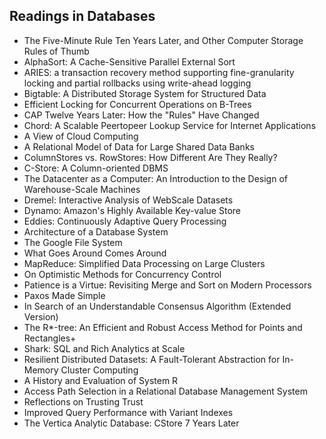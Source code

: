<h2> Readings in Databases </h2>

<ul>

                             

 <li><a target="_blank" href="https://github.com/manjunath5496/Readings-in-Databases/blob/master/dbr(1).pdf" style="text-decoration:none;">The Five-Minute Rule Ten Years Later,
and Other Computer Storage Rules of Thumb</a></li>

 <li><a target="_blank" href="https://github.com/manjunath5496/Readings-in-Databases/blob/master/dbr(2).pdf" style="text-decoration:none;">AlphaSort: A Cache-Sensitive Parallel External Sort</a></li>

<li><a target="_blank" href="https://github.com/manjunath5496/Readings-in-Databases/blob/master/dbr(3).pdf" style="text-decoration:none;">ARIES: a transaction recovery method supporting fine-granularity locking and partial rollbacks using write-ahead logging</a></li>
 <li><a target="_blank" href="https://github.com/manjunath5496/Readings-in-Databases/blob/master/dbr(4).pdf" style="text-decoration:none;">Bigtable: A Distributed Storage System for Structured Data</a></li>                              
<li><a target="_blank" href="https://github.com/manjunath5496/Readings-in-Databases/blob/master/dbr(5).pdf" style="text-decoration:none;">Efficient Locking for Concurrent Operations on B-Trees</a></li>
<li><a target="_blank" href="https://github.com/manjunath5496/Readings-in-Databases/blob/master/dbr(6).pdf" style="text-decoration:none;">CAP Twelve Years Later: How the
"Rules" Have Changed</a></li>
 <li><a target="_blank" href="https://github.com/manjunath5496/Readings-in-Databases/blob/master/dbr(7).pdf" style="text-decoration:none;">Chord: A Scalable Peertopeer
Lookup Service for Internet Applications</a></li>

 <li><a target="_blank" href="https://github.com/manjunath5496/Readings-in-Databases/blob/master/dbr(8).pdf" style="text-decoration:none;"> A View
of Cloud Computing </a></li>
   <li><a target="_blank" href="https://github.com/manjunath5496/Readings-in-Databases/blob/master/dbr(9).pdf" style="text-decoration:none;">A Relational Model of Data for
Large Shared Data Banks</a></li>
  
   
 <li><a target="_blank" href="https://github.com/manjunath5496/Readings-in-Databases/blob/master/dbr(10).pdf" style="text-decoration:none;">ColumnStores
vs. RowStores: How Different Are They Really?</a></li>                              
<li><a target="_blank" href="https://github.com/manjunath5496/Readings-in-Databases/blob/master/dbr(11).pdf" style="text-decoration:none;">C-Store: A Column-oriented DBMS</a></li>
<li><a target="_blank" href="https://github.com/manjunath5496/Readings-in-Databases/blob/master/dbr(12).pdf" style="text-decoration:none;">The Datacenter as a Computer: 
An Introduction to the Design of Warehouse-Scale Machines</a></li>
<li><a target="_blank" href="https://github.com/manjunath5496/Readings-in-Databases/blob/master/dbr(13).pdf" style="text-decoration:none;">Dremel: Interactive Analysis of WebScale Datasets</a></li>

<li><a target="_blank" href="https://github.com/manjunath5496/Readings-in-Databases/blob/master/dbr(14).pdf" style="text-decoration:none;">Dynamo: Amazon's Highly Available Key-value Store</a></li>
                              
<li><a target="_blank" href="https://github.com/manjunath5496/Readings-in-Databases/blob/master/dbr(15).pdf" style="text-decoration:none;">Eddies: Continuously Adaptive Query Processing</a></li>

<li><a target="_blank" href="https://github.com/manjunath5496/Readings-in-Databases/blob/master/dbr(16).pdf" style="text-decoration:none;">Architecture of a Database System</a></li>

  <li><a target="_blank" href="https://github.com/manjunath5496/Readings-in-Databases/blob/master/dbr(17).pdf" style="text-decoration:none;">The Google File System</a></li>   
  
<li><a target="_blank" href="https://github.com/manjunath5496/Readings-in-Databases/blob/master/dbr(18).pdf" style="text-decoration:none;">What Goes Around Comes Around</a></li> 

  
<li><a target="_blank" href="https://github.com/manjunath5496/Readings-in-Databases/blob/master/dbr(19).pdf" style="text-decoration:none;">MapReduce: Simplified Data Processing on Large Clusters</a></li> 

<li><a target="_blank" href="https://github.com/manjunath5496/Readings-in-Databases/blob/master/dbr(20).pdf" style="text-decoration:none;">On Optimistic Methods for Concurrency
Control</a></li>

<li><a target="_blank" href="https://github.com/manjunath5496/Readings-in-Databases/blob/master/dbr(21).pdf" style="text-decoration:none;">Patience is a Virtue: Revisiting Merge and Sort on Modern Processors</a></li>
<li><a target="_blank" href="https://github.com/manjunath5496/Readings-in-Databases/blob/master/dbr(22).pdf" style="text-decoration:none;">Paxos Made Simple</a></li> 
 
 
 
 
 
 <li><a target="_blank" href="https://github.com/manjunath5496/Readings-in-Databases/blob/master/dbr(23).pdf" style="text-decoration:none;">In Search of an Understandable Consensus Algorithm (Extended Version)</a></li> 
 

   <li><a target="_blank" href="https://github.com/manjunath5496/Readings-in-Databases/blob/master/dbr(24).pdf" style="text-decoration:none;">The R*-tree:
An Efficient and Robust Access Method for Points and Rectangles+</a></li>
 
   <li><a target="_blank" href="https://github.com/manjunath5496/Readings-in-Databases/blob/master/dbr(25).pdf" style="text-decoration:none;">Shark: SQL and Rich Analytics at Scale</a></li>                              
 <li><a target="_blank" href="https://github.com/manjunath5496/Readings-in-Databases/blob/master/dbr(26).pdf" style="text-decoration:none;">Resilient Distributed Datasets: A Fault-Tolerant Abstraction for In-Memory Cluster Computing</a></li>
 
 
 
 <li><a target="_blank" href="https://github.com/manjunath5496/Readings-in-Databases/blob/master/dbr(27).pdf" style="text-decoration:none;">A History and Evaluation
of System R</a></li>
   
 
   <li><a target="_blank" href="https://github.com/manjunath5496/Readings-in-Databases/blob/master/dbr(28).pdf" style="text-decoration:none;">Access Path Selection
in a Relational Database Management System</a></li>
 
   <li><a target="_blank" href="https://github.com/manjunath5496/Readings-in-Databases/blob/master/dbr(29).pdf" style="text-decoration:none;">Reflections on Trusting Trust</a></li>                              

  <li><a target="_blank" href="https://github.com/manjunath5496/Readings-in-Databases/blob/master/dbr(30).pdf" style="text-decoration:none;">Improved Query Performance with Variant Indexes</a></li>
 
   <li><a target="_blank" href="https://github.com/manjunath5496/Readings-in-Databases/blob/master/dbr(31).pdf" style="text-decoration:none;">The Vertica Analytic Database: CStore 7 Years Later</a></li> 
</ul>

